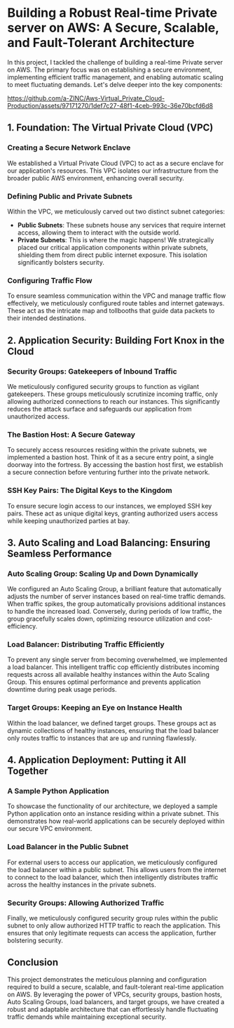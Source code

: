 # Building a Robust Real-time Private server on AWS: A Secure, Scalable, and Fault-Tolerant Architecture

In this project, I tackled the challenge of building a real-time Private server on AWS. The primary focus was on establishing a secure environment, implementing efficient traffic management, and enabling automatic scaling to meet fluctuating demands. Let's delve deeper into the key components:



https://github.com/a-ZINC/Aws-Virtual_Private_Cloud-Production/assets/97171270/1def7c27-48f1-4ceb-993c-36e70bcfd6d8



## 1. Foundation: The Virtual Private Cloud (VPC)

### Creating a Secure Network Enclave
We established a Virtual Private Cloud (VPC) to act as a secure enclave for our application's resources. This VPC isolates our infrastructure from the broader public AWS environment, enhancing overall security.

### Defining Public and Private Subnets
Within the VPC, we meticulously carved out two distinct subnet categories:
- **Public Subnets**: These subnets house any services that require internet access, allowing them to interact with the outside world.
- **Private Subnets**: This is where the magic happens! We strategically placed our critical application components within private subnets, shielding them from direct public internet exposure. This isolation significantly bolsters security.

### Configuring Traffic Flow
To ensure seamless communication within the VPC and manage traffic flow effectively, we meticulously configured route tables and internet gateways. These act as the intricate map and tollbooths that guide data packets to their intended destinations.

## 2. Application Security: Building Fort Knox in the Cloud

### Security Groups: Gatekeepers of Inbound Traffic
We meticulously configured security groups to function as vigilant gatekeepers. These groups meticulously scrutinize incoming traffic, only allowing authorized connections to reach our instances. This significantly reduces the attack surface and safeguards our application from unauthorized access.

### The Bastion Host: A Secure Gateway
To securely access resources residing within the private subnets, we implemented a bastion host. Think of it as a secure entry point, a single doorway into the fortress. By accessing the bastion host first, we establish a secure connection before venturing further into the private network.

### SSH Key Pairs: The Digital Keys to the Kingdom
To ensure secure login access to our instances, we employed SSH key pairs. These act as unique digital keys, granting authorized users access while keeping unauthorized parties at bay.

## 3. Auto Scaling and Load Balancing: Ensuring Seamless Performance

### Auto Scaling Group: Scaling Up and Down Dynamically
We configured an Auto Scaling Group, a brilliant feature that automatically adjusts the number of server instances based on real-time traffic demands. When traffic spikes, the group automatically provisions additional instances to handle the increased load. Conversely, during periods of low traffic, the group gracefully scales down, optimizing resource utilization and cost-efficiency.

### Load Balancer: Distributing Traffic Efficiently
To prevent any single server from becoming overwhelmed, we implemented a load balancer. This intelligent traffic cop efficiently distributes incoming requests across all available healthy instances within the Auto Scaling Group. This ensures optimal performance and prevents application downtime during peak usage periods.

### Target Groups: Keeping an Eye on Instance Health
Within the load balancer, we defined target groups. These groups act as dynamic collections of healthy instances, ensuring that the load balancer only routes traffic to instances that are up and running flawlessly.

## 4. Application Deployment: Putting it All Together

### A Sample Python Application
To showcase the functionality of our architecture, we deployed a sample Python application onto an instance residing within a private subnet. This demonstrates how real-world applications can be securely deployed within our secure VPC environment.

### Load Balancer in the Public Subnet
For external users to access our application, we meticulously configured the load balancer within a public subnet. This allows users from the internet to connect to the load balancer, which then intelligently distributes traffic across the healthy instances in the private subnets.

### Security Groups: Allowing Authorized Traffic
Finally, we meticulously configured security group rules within the public subnet to only allow authorized HTTP traffic to reach the application. This ensures that only legitimate requests can access the application, further bolstering security.

## Conclusion
This project demonstrates the meticulous planning and configuration required to build a secure, scalable, and fault-tolerant real-time application on AWS. By leveraging the power of VPCs, security groups, bastion hosts, Auto Scaling Groups, load balancers, and target groups, we have created a robust and adaptable architecture that can effortlessly handle fluctuating traffic demands while maintaining exceptional security.

